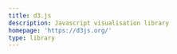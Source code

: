 ```yaml
---
title: d3.js
description: Javascript visualisation library
homepage: 'https://d3js.org/'
type: library
---
```

